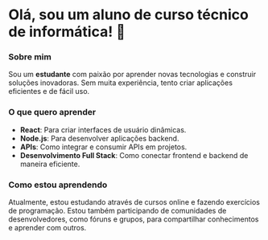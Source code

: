 
# Olá, sou um aluno de curso técnico de informática! 👋

### Sobre mim

Sou um **estudante** com paixão por aprender novas tecnologias e construir soluções inovadoras. Sem muita experiência, tento criar aplicações eficientes e de fácil uso.

### O que quero aprender

- **React**: Para criar interfaces de usuário dinâmicas.
- **Node.js**: Para desenvolver aplicações backend.
- **APIs**: Como integrar e consumir APIs em projetos.
- **Desenvolvimento Full Stack**: Como conectar frontend e backend de maneira eficiente.

### Como estou aprendendo

Atualmente, estou estudando através de cursos online e fazendo exercícios de programação. Estou também participando de comunidades de desenvolvedores, como fóruns e grupos, para compartilhar conhecimentos e aprender com outros.

